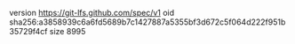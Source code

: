 version https://git-lfs.github.com/spec/v1
oid sha256:a3858939c6a6fd5689b7c1427887a5355bf3d672c5f064d222f951b35729f4cf
size 8995

